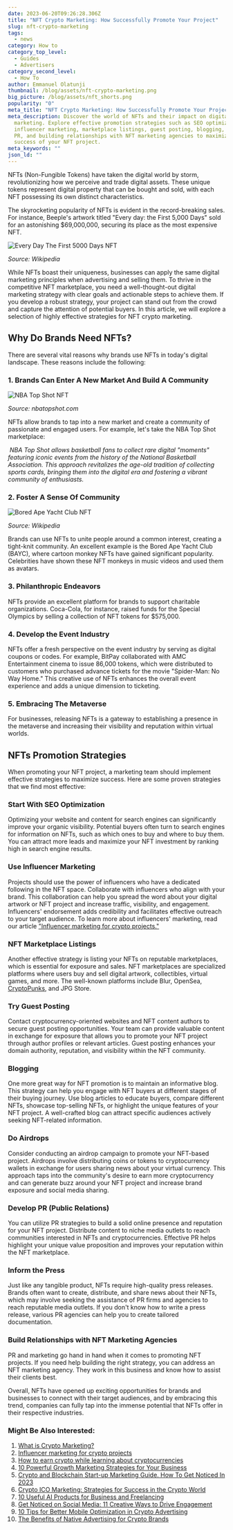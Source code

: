 ```yaml
---
date: 2023-06-20T09:26:28.306Z
title: "NFT Crypto Marketing: How Successfully Promote Your Project"
slug: nft-crypto-marketing
tags:
  - news
category: How to
category_top_level:
  - Guides
  - Advertisers
category_second_level:
  - How To
author: Emmanuel Olatunji
thumbnail: /blog/assets/nft-crypto-marketing.png
big_picture: /blog/assets/nft_shorts.png
popularity: "0"
meta_title: "NFT Crypto Marketing: How Successfully Promote Your Project | A-ADS Blog"
meta_description: Discover the world of NFTs and their impact on digital
  marketing. Explore effective promotion strategies such as SEO optimization,
  influencer marketing, marketplace listings, guest posting, blogging, airdrops,
  PR, and building relationships with NFT marketing agencies to maximize the
  success of your NFT project.
meta_keywords: ""
json_ld: ""
---
```

NFTs (Non-Fungible Tokens) have taken the digital world by storm, revolutionizing how we perceive and trade digital assets. These unique tokens represent digital property that can be bought and sold, with each NFT possessing its own distinct characteristics. 

The skyrocketing popularity of NFTs is evident in the record-breaking sales. For instance, Beeple's artwork titled "Every day: the First 5,000 Days" sold for an astonishing $69,000,000, securing its place as the most expensive NFT. 

![Every Day The First 5000 Days NFT](/blog/assets/_117560138_beeplecollage64457741-5_976x549.jpg "Every Day The First 5000 Days NFT")

*Source: Wikipedia* 

While NFTs boast their uniqueness, businesses can apply the same digital marketing principles when advertising and selling them. To thrive in the competitive NFT marketplace, you need a well-thought-out digital marketing strategy with clear goals and actionable steps to achieve them. If you develop a robust strategy, your project can stand out from the crowd and capture the attention of potential buyers. In this article, we will explore a selection of highly effective strategies for NFT crypto marketing.

## Why Do Brands Need NFTs?

There are several vital reasons why brands use NFTs in today's digital landscape. These reasons include the following:

### 1. Brands Can Enter A New Market And Build A Community

![NBA Top Shot NFT](/blog/assets/nba-top-shot_press-collectibles_.png "NBA Top Shot NFT")

*Source: nbatopshot.com*

NFTs allow brands to tap into a new market and create a community of passionate and engaged users. For example, let's take the NBA Top Shot marketplace:

 *NBA Top Shot allows basketball fans to collect rare digital "moments" featuring iconic events from the history of the National Basketball Association. This approach revitalizes the age-old tradition of collecting sports cards, bringing them into the digital era and fostering a vibrant community of enthusiasts.*

### 2. Foster A Sense Of Community

![ Bored Ape Yacht Club NFT](/blog/assets/rs-boardape_lead_5.jpg.webp " Bored Ape Yacht Club NFT")

*Source: Wikipedia* 

Brands can use NFTs to unite people around a common interest, creating a tight-knit community. An excellent example is the Bored Ape Yacht Club (BAYC), where cartoon monkey NFTs have gained significant popularity. Celebrities have shown these NFT monkeys in music videos and used them as avatars. 

### 3. Philanthropic Endeavors

NFTs provide an excellent platform for brands to support charitable organizations. Coca-Cola, for instance, raised funds for the Special Olympics by selling a collection of NFT tokens for $575,000. 

### 4. Develop the Event Industry

NFTs offer a fresh perspective on the event industry by serving as digital coupons or codes. For example, BitPay collaborated with AMC Entertainment cinema to issue 86,000 tokens, which were distributed to customers who purchased advance tickets for the movie "Spider-Man: No Way Home." This creative use of NFTs enhances the overall event experience and adds a unique dimension to ticketing.

### 5. Embracing The Metaverse

For businesses, releasing NFTs is a gateway to establishing a presence in the metaverse and increasing their visibility and reputation within virtual worlds. 



## NFTs Promotion Strategies 

When promoting your NFT project, a marketing team should implement effective strategies to maximize success. Here are some proven strategies that we find most effective: 

### Start With SEO Optimization 

Optimizing your website and content for search engines can significantly improve your organic visibility. Potential buyers often turn to search engines for information on NFTs, such as which ones to buy and where to buy them. You can attract more leads and maximize your NFT investment by ranking high in search engine results.

### Use Influencer Marketing

Projects should use the power of influencers who have a dedicated following in the NFT space. Collaborate with influencers who align with your brand. This collaboration can help you spread the word about your digital artwork or NFT project and increase traffic, visibility, and engagement. Influencers' endorsement adds credibility and facilitates effective outreach to your target audience. To learn more about influencers' marketing, read our article ["Influencer marketing for crypto projects."](https://a-ads.com/blog/influencer-marketing-for-crypto-projects/)

### NFT Marketplace Listings

Another effective strategy is listing your NFTs on reputable marketplaces, which is essential for exposure and sales. NFT marketplaces are specialized platforms where users buy and sell digital artwork, collectibles, virtual games, and more. The well-known platforms include Blur, OpenSea, [CryptoPunks](https://dappradar.com/dapp/cryptopunks), and JPG Store.

### Try Guest Posting

Contact cryptocurrency-oriented websites and NFT content authors to secure guest posting opportunities. Your team can provide valuable content in exchange for exposure that allows you to promote your NFT project through author profiles or relevant articles. Guest posting enhances your domain authority, reputation, and visibility within the NFT community.

### Blogging 

One more great way for NFT promotion is to maintain an informative blog. This strategy can help you engage with NFT buyers at different stages of their buying journey. Use blog articles to educate buyers, compare different NFTs, showcase top-selling NFTs, or highlight the unique features of your NFT project. A well-crafted blog can attract specific audiences actively seeking NFT-related information.

### Do Airdrops

Consider conducting an airdrop campaign to promote your NFT-based project. Airdrops involve distributing coins or tokens to cryptocurrency wallets in exchange for users sharing news about your virtual currency. This approach taps into the community's desire to earn more cryptocurrency and can generate buzz around your NFT project and increase brand exposure and social media sharing.

### Develop PR (Public Relations)

You can utilize PR strategies to build a solid online presence and reputation for your NFT project. Distribute content to niche media outlets to reach communities interested in NFTs and cryptocurrencies. Effective PR helps highlight your unique value proposition and improves your reputation within the NFT marketplace.

### Inform the Press

Just like any tangible product, NFTs require high-quality press releases. Brands often want to create, distribute, and share news about their NFTs, which may involve seeking the assistance of PR firms and agencies to reach reputable media outlets. If you don't know how to write a press release, various PR agencies can help you to create tailored documentation. 

### Build Relationships with NFT Marketing Agencies

PR and marketing go hand in hand when it comes to promoting NFT projects. If you need help building the right strategy, you can address an NFT marketing agency. They work in this business and know how to assist their clients best.

Overall, NFTs have opened up exciting opportunities for brands and businesses to connect with their target audiences, and by embracing this trend, companies can fully tap into the immense potential that NFTs offer in their respective industries.

### Might Be Also Interested: 

1. [What is Crypto Marketing?](https://a-ads.com/blog/what-is-crypto-marketing/)
2. [Influencer marketing for crypto projects](https://a-ads.com/blog/influencer-marketing-for-crypto-projects/)
3. [How to earn crypto while learning about cryptocurrencies](https://a-ads.com/blog/how-to-earn-crypto-while-learning-about-cryptocurrencies/)
4. [10 Powerful Growth Marketing Strategies for Your Business](https://a-ads.com/blog/ten-powerful-growth-marketing-strategies-for-your-business/)
5. [Crypto and Blockchain Start-up Marketing Guide. How To Get Noticed In 2023](https://a-ads.com/blog/crypto-and-blockchain-start-up-marketing-guide/)
6. [Crypto ICO Marketing: Strategies for Success in the Crypto World](https://a-ads.com/blog/crypto-ico-marketing/)
7. [10 Useful AI Products for Business and Freelancing](https://a-ads.com/blog/ten-useful-ai-products-for-business-and-freelancing/)
8. [Get Noticed on Social Media: 11 Creative Ways to Drive Engagement](https://a-ads.com/blog/get-noticed-on-social-media-11-creative-ways-to-drive-engagement/)
9. [10 Tips for Better Mobile Optimization in Crypto Advertising](https://a-ads.com/blog/ten-tips-for-better-mobile-optimization-in-crypto-advertising/)
10. [The Benefits of Native Advertising for Crypto Brands](https://a-ads.com/blog/the-benefits-of-native-advertising-for-crypto-brands/)